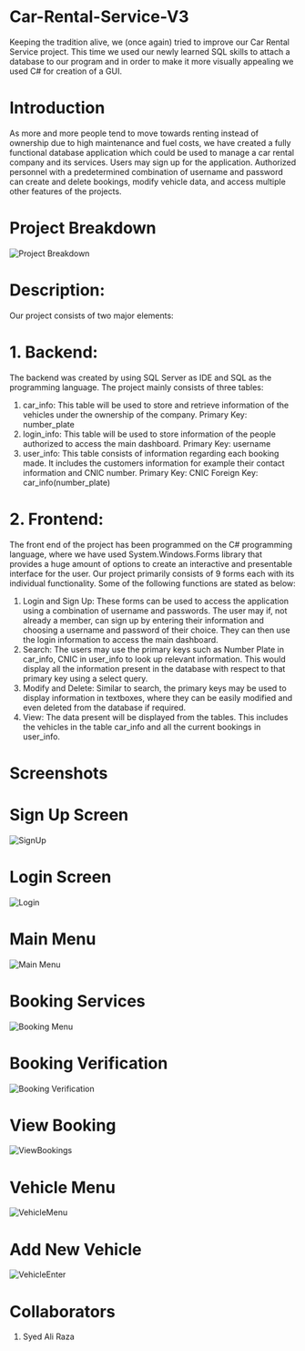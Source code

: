 # Car-Rental-Service-V3
Keeping the tradition alive, we (once again) tried to improve our Car Rental Service project. This time we used our newly learned SQL skills to attach a database to our program and in order to make it more visually appealing we used C# for creation of a GUI.

# Introduction
As more and more people tend to move towards renting instead of ownership due to high maintenance and fuel costs, we have created a fully functional database application which could be used to manage a car rental company and its services. Users may sign up for the application. Authorized personnel with a predetermined combination of username and password can create and delete bookings, modify vehicle data, and access multiple other features of the projects.

# Project Breakdown
![Project Breakdown](https://user-images.githubusercontent.com/91963525/193409909-965632d9-f2b1-44c4-985b-4c1638103adc.png)

# Description:
Our project consists of two major elements:

# 1. Backend:
The backend was created by using SQL Server as IDE and SQL as the programming language. The project mainly consists of three tables:

1) car_info: This table will be used to store and retrieve information of the vehicles under the ownership of the company. Primary Key: number_plate
2) login_info: This table will be used to store information of the people authorized to access the main dashboard. Primary Key: username
3) user_info: This table consists of information regarding each booking made. It includes the customers information for example their contact information and CNIC number. Primary Key: CNIC Foreign Key: car_info(number_plate)

# 2. Frontend:
The front end of the project has been programmed on the C# programming language, where we have used System.Windows.Forms library that provides a huge amount of options to create an interactive and presentable interface for the user. Our project primarily consists of 9 forms each with its individual functionality. Some of the following functions are stated as below:

1) Login and Sign Up: These forms can be used to access the application using a combination of username and passwords. The user may if, not already a member, can sign up by entering their information and choosing a username and password of their choice. They can then use the login information to access the main dashboard.
2) Search: The users may use the primary keys such as Number Plate in car_info, CNIC in user_info to look up relevant information. This would display all the information present in the database with respect to that primary key using a select query.
3) Modify and Delete: Similar to search, the primary keys may be used to display information in textboxes, where they can be easily modified and even deleted from the database if required.
4) View: The data present will be displayed from the tables. This includes the vehicles in the table car_info and all the current bookings in user_info.

# Screenshots
# Sign Up Screen
![SignUp](https://user-images.githubusercontent.com/91963525/193409997-95fc79d4-a7c0-404b-9934-6ff17f140af3.png)

# Login Screen
![Login](https://user-images.githubusercontent.com/91963525/193410024-3a560e41-0359-449e-ac0e-c42a0bb3e280.png)

# Main Menu
![Main Menu](https://user-images.githubusercontent.com/91963525/193410033-43771247-0a94-46b9-a78a-63c1bcdf9be9.png)

# Booking Services
![Booking Menu](https://user-images.githubusercontent.com/91963525/193410050-1104ff59-b705-4627-97b3-673140c718ff.png)

# Booking Verification
![Booking Verification](https://user-images.githubusercontent.com/91963525/193410062-7a14ff77-d5e1-4be1-a954-d0048fccbcc7.png)

# View Booking
![ViewBookings](https://user-images.githubusercontent.com/91963525/193410072-d70a6d8b-9710-4603-ab2c-133c7870c49d.png)

# Vehicle Menu
![VehicleMenu](https://user-images.githubusercontent.com/91963525/193410085-891196d6-a10d-4046-ac1a-79dbbeffce69.png)

# Add New Vehicle
![VehicleEnter](https://user-images.githubusercontent.com/91963525/193410096-7a4c7f1a-e575-463d-969e-f52aeebafb1b.png)

# Collaborators
1) Syed Ali Raza
